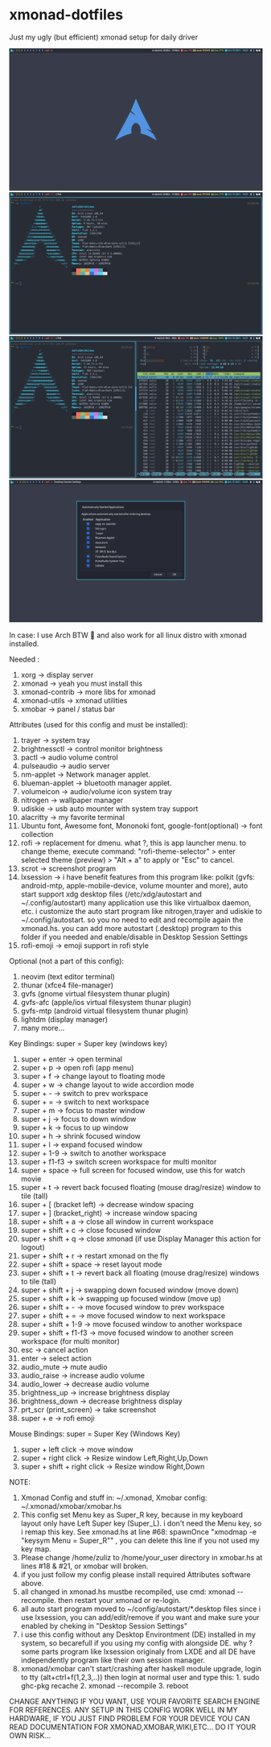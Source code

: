 # xmonad-dotfiles
Just my ugly (but efficient) xmonad setup for daily driver

![Screenshot 1](screenshots/2021-10-10-10:53:39-screenshot.png)
![Screenshot 2](screenshots/2021-10-10-10:53:51-screenshot.png)
![Screenshot 3](screenshots/2021-10-10-16:27:16-screenshot.png)
![Screenshot 4](screenshots/2021-10-15-15:05:47-screenshot.png)

In case: I use Arch BTW 🤭
and also work for all linux distro with xmonad installed.

Needed :
1.  xorg -> display server
2.  xmonad -> yeah you must install this
3.  xmonad-contrib -> more libs for xmonad
4.  xmonad-utils -> xmonad utilities
5.  xmobar -> panel / status bar

Attributes (used for this config and must be installed):
1.  trayer -> system tray
2.  brightnessctl -> control monitor brightness
3.  pactl -> audio volume control
4.  pulseaudio -> audio server
5.  nm-applet -> Network manager applet.
6.  blueman-applet -> bluetooth manager applet.
7.  volumeicon -> audio/volume icon system tray
8.  nitrogen -> wallpaper manager
9.  udiskie -> usb auto mounter with system tray support
10. alacritty -> my favorite terminal
11. Ubuntu font, Awesome font, Mononoki font, google-font(optional) -> font collection
12. rofi -> replacement for dmenu. what ?, this is app launcher menu. to change theme, execute command: "rofi-theme-selector" > enter selected theme (preview) > "Alt + a" to apply or "Esc" to cancel.
13. scrot -> screenshot program
14. lxsession -> i have benefit features from this program like: polkit (gvfs: android-mtp, apple-mobile-device, volume mounter and more), auto start support xdg desktop files (/etc/xdg/autostart and ~/.config/autostart) many application use this like virtualbox daemon, etc. i customize the auto start program like nitrogen,trayer and udiskie to ~/.config/autostart. so you no need to edit and recompile again the xmonad.hs. you can add more autostart (.desktop) program to this folder if you needed and enable/disable in Desktop Session Settings
15. rofi-emoji -> emoji support in rofi style

Optional (not a part of this config):
1. neovim (text editor terminal)
2. thunar (xfce4 file-manager)
3. gvfs (gnome virtual filesystem thunar plugin)
4. gvfs-afc (apple/ios virtual filesystem thunar plugin)
5. gvfs-mtp (android virtual filesystem thunar plugin)
6. lightdm (display manager)
7. many more...

Key Bindings:
super = Super key (windows key)
1.  super + enter               -> open terminal
2.  super + p                   -> open rofi (app menu)
3.  super + f                   -> change layout to floating mode
4.  super + w                   -> change layout to wide accordion mode
5.  super + -                   -> switch to prev workspace
6.  super + =                   -> switch to next workspace
7.  super + m                   -> focus to master window
8.  super + j                   -> focus to down window
9.  super + k                   -> focus to up window
10. super + h                   -> shrink focused window
11. super + l                   -> expand focused window
12. super + 1-9                 -> switch to another workspace
13. super + f1-f3               -> switch screen workspace for multi monitor
14. super + space               -> full screen for focused window, use this for watch movie
15. super + t                   -> revert back focused floating (mouse drag/resize) window to tile (tall)
16. super + \[ (bracket left)   -> decrease window spacing
17. super + \] (bracket_right)  -> increase window spacing
18. super + shift + a           -> close all window in current workspace
19. super + shift + c           -> close focused window
20. super + shift + q           -> close xmonad (if use Display Manager this action for logout)
21. super + shift + r           -> restart xmonad on the fly
22. super + shift + space       -> reset layout mode
23. super + shift + t           -> revert back all floating (mouse drag/resize) windows to tile (tall)
24. super + shift + j           -> swapping down focused window (move down)
25. super + shift + k           -> swapping up focused window (move up)
26. super + shift + -           -> move focused window to prev workspace
27. super + shift + =           -> move focused window to next workspace
28. super + shift + 1-9         -> move focused window to another workspace
29. super + shift + f1-f3       -> move focused window to another screen workspace (for multi monitor)
30. esc                         -> cancel action
31. enter                       -> select action
32. audio_mute                  -> mute audio
33. audio_raise                 -> increase audio volume
34. audio_lower                 -> decrease audio volume
35. brightness_up               -> increase brightness display
36. brightness_down             -> decrease brightness display
37. prt_scr (print_screen)      -> take screenshot
38. super + e                   -> rofi emoji

Mouse Bindings:
super = Super Key (Windows Key)
1. super + left click               -> move window
2. super + right click              -> Resize window Left,Right,Up,Down
3. super + shift + right click      -> Resize window Right,Down

NOTE:
1. Xmonad Config and stuff in: ~/.xmonad, Xmobar config: ~/.xmonad/xmobar/xmobar.hs
2. This config set Menu key as Super_R key, because in my keyboard layout only have Left Super key (Super_L). i don't need the Menu key, so i remap this key. See xmonad.hs at line #68: spawnOnce "xmodmap -e \"keysym Menu = Super_R\"" , you can delete this line if you not used my key map.
3. Please change /home/zuliz to /home/your_user directory in xmobar.hs at lines #18 & #21, or xmobar will broken.
4. if you just follow my config please install required Attributes software above.
5. all changed in xmonad.hs mustbe recompiled, use cmd: xmonad --recompile. then restart your xmonad or re-login.
6. all auto start program moved to ~/config/autostart/*.desktop files since i use lxsession, you can add/edit/remove if you want and make sure your enabled by cheking in "Desktop Session Settings"
7. i use this config without any Desktop Environtment (DE) installed in my system, so becarefull if you using my config with alongside DE. why ? some parts program like lxsession originaly from LXDE and all DE have independently program like their own session manager.
8. xmonad/xmobar can't start/crashing after haskell module upgrade, login to tty (alt+ctrl+f(1,2,3,..)) then login at normal user and type this: 1. sudo ghc-pkg recache<enter> 2. xmonad --recompile<enter> 3. reboot

CHANGE ANYTHING IF YOU WANT, USE YOUR FAVORITE SEARCH ENGINE FOR REFERENCES. ANY SETUP IN THIS CONFIG WORK WELL IN MY HARDWARE, IF YOU JUST FIND PROBLEM FOR YOUR DEVICE YOU CAN READ DOCUMENTATION FOR XMONAD,XMOBAR,WIKI,ETC... DO IT YOUR OWN RISK...
